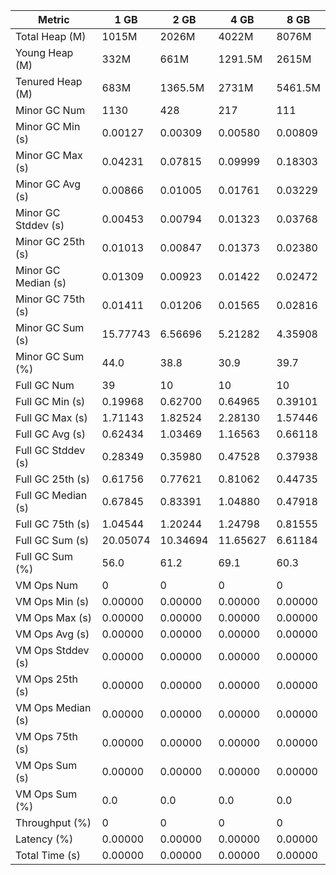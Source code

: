 | Metric | 1 GB | 2 GB | 4 GB | 8 GB |
|------|----|----|----|----|
| Total Heap (M) | 1015M | 2026M | 4022M | 8076M |
| Young Heap (M) | 332M | 661M | 1291.5M | 2615M |
| Tenured Heap (M) | 683M | 1365.5M | 2731M | 5461.5M |
| Minor GC Num | 1130 | 428 | 217 | 111 |
| Minor GC Min (s) | 0.00127 | 0.00309 | 0.00580 | 0.00809 |
| Minor GC Max (s) | 0.04231 | 0.07815 | 0.09999 | 0.18303 |
| Minor GC Avg (s) | 0.00866 | 0.01005 | 0.01761 | 0.03229 |
| Minor GC Stddev (s) | 0.00453 | 0.00794 | 0.01323 | 0.03768 |
| Minor GC 25th (s) | 0.01013 | 0.00847 | 0.01373 | 0.02380 |
| Minor GC Median (s) | 0.01309 | 0.00923 | 0.01422 | 0.02472 |
| Minor GC 75th (s) | 0.01411 | 0.01206 | 0.01565 | 0.02816 |
| Minor GC Sum (s) | 15.77743 | 6.56696 | 5.21282 | 4.35908 |
| Minor GC Sum (%) | 44.0 | 38.8 | 30.9 | 39.7 |
| Full GC Num | 39 | 10 | 10 | 10 |
| Full GC Min (s) | 0.19968 | 0.62700 | 0.64965 | 0.39101 |
| Full GC Max (s) | 1.71143 | 1.82524 | 2.28130 | 1.57446 |
| Full GC Avg (s) | 0.62434 | 1.03469 | 1.16563 | 0.66118 |
| Full GC Stddev (s) | 0.28349 | 0.35980 | 0.47528 | 0.37938 |
| Full GC 25th (s) | 0.61756 | 0.77621 | 0.81062 | 0.44735 |
| Full GC Median (s) | 0.67845 | 0.83391 | 1.04880 | 0.47918 |
| Full GC 75th (s) | 1.04544 | 1.20244 | 1.24798 | 0.81555 |
| Full GC Sum (s) | 20.05074 | 10.34694 | 11.65627 | 6.61184 |
| Full GC Sum (%) | 56.0 | 61.2 | 69.1 | 60.3 |
| VM Ops Num | 0 | 0 | 0 | 0 |
| VM Ops Min (s) | 0.00000 | 0.00000 | 0.00000 | 0.00000 |
| VM Ops Max (s) | 0.00000 | 0.00000 | 0.00000 | 0.00000 |
| VM Ops Avg (s) | 0.00000 | 0.00000 | 0.00000 | 0.00000 |
| VM Ops Stddev (s) | 0.00000 | 0.00000 | 0.00000 | 0.00000 |
| VM Ops 25th (s) | 0.00000 | 0.00000 | 0.00000 | 0.00000 |
| VM Ops Median (s) | 0.00000 | 0.00000 | 0.00000 | 0.00000 |
| VM Ops 75th (s) | 0.00000 | 0.00000 | 0.00000 | 0.00000 |
| VM Ops Sum (s) | 0.00000 | 0.00000 | 0.00000 | 0.00000 |
| VM Ops Sum (%) | 0.0 | 0.0 | 0.0 | 0.0 |
| Throughput (%) | 0 | 0 | 0 | 0 |
| Latency (%) | 0.00000 | 0.00000 | 0.00000 | 0.00000 |
| Total Time (s) | 0.00000 | 0.00000 | 0.00000 | 0.00000 |
